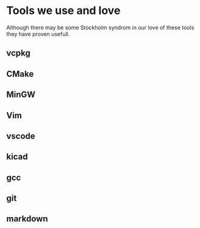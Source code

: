 # Tools we use and love
Although there may be some Stockholm syndrom in our love of these tools they have proven usefull.

## vcpkg

## CMake

## MinGW

## Vim

## vscode

## kicad

## gcc

## git

## markdown